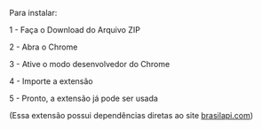 Para instalar:

1 - Faça o Download do Arquivo ZIP

2 - Abra o Chrome

3 - Ative o modo desenvolvedor do Chrome

4 - Importe a extensão

5 - Pronto, a extensão já pode ser usada

(Essa extensão possui dependências diretas ao site [brasilapi.com](https://brasilapi.com.br/))
